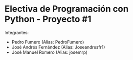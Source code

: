 # Electiva de Programación con Python - Proyecto #1

Integrantes:
  - Pedro Fumero (Alias: PedroFumero)
  - José Andrés Fernández (Alias: Joseandresfr1)
  - José Manuel Romero (Alias: josemrp)
